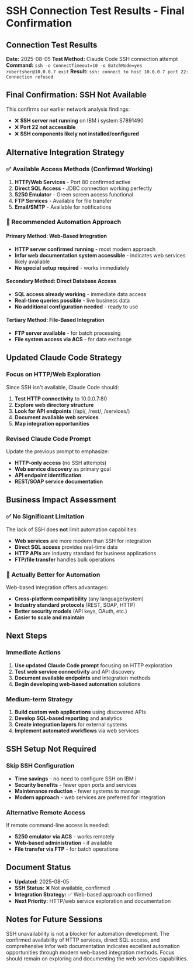 # SSH Connection Test Results - Final Confirmation

## Connection Test Results
**Date:** 2025-08-05
**Test Method:** Claude Code SSH connection attempt
**Command:** `ssh -o ConnectTimeout=10 -o BatchMode=yes robertsher@10.0.0.7 exit`
**Result:** `ssh: connect to host 10.0.0.7 port 22: Connection refused`

## Final Confirmation: SSH Not Available
This confirms our earlier network analysis findings:
- ❌ **SSH server not running** on IBM i system S7891490
- ❌ **Port 22 not accessible** 
- ❌ **SSH components likely not installed/configured**

## Alternative Integration Strategy

### **✅ Available Access Methods (Confirmed Working)**
1. **HTTP/Web Services** - Port 80 confirmed active
2. **Direct SQL Access** - JDBC connection working perfectly
3. **5250 Emulator** - Green screen access functional
4. **FTP Services** - Available for file transfer
5. **Email/SMTP** - Available for notifications

### **🚀 Recommended Automation Approach**

#### **Primary Method: Web-Based Integration**
- **HTTP server confirmed running** - most modern approach
- **Infor web documentation system accessible** - indicates web services likely available
- **No special setup required** - works immediately

#### **Secondary Method: Direct Database Access**
- **SQL access already working** - immediate data access
- **Real-time queries possible** - live business data
- **No additional configuration needed** - ready to use

#### **Tertiary Method: File-Based Integration**
- **FTP server available** - for batch processing
- **File system access via ACS** - for data exchange

## Updated Claude Code Strategy

### **Focus on HTTP/Web Exploration**
Since SSH isn't available, Claude Code should:
1. **Test HTTP connectivity** to 10.0.0.7:80
2. **Explore web directory structure** 
3. **Look for API endpoints** (/api/, /rest/, /services/)
4. **Document available web services**
5. **Map integration opportunities**

### **Revised Claude Code Prompt**
Update the previous prompt to emphasize:
- **HTTP-only access** (no SSH attempts)
- **Web service discovery** as primary goal  
- **API endpoint identification**
- **REST/SOAP service documentation**

## Business Impact Assessment

### **✅ No Significant Limitation**
The lack of SSH does **not** limit automation capabilities:
- **Web services** are more modern than SSH for integration
- **Direct SQL access** provides real-time data
- **HTTP APIs** are industry standard for business applications
- **FTP/file transfer** handles bulk operations

### **🎯 Actually Better for Automation**
Web-based integration offers advantages:
- **Cross-platform compatibility** (any language/system)
- **Industry standard protocols** (REST, SOAP, HTTP)
- **Better security models** (API keys, OAuth, etc.)
- **Easier to scale and maintain**

## Next Steps

### **Immediate Actions**
1. **Use updated Claude Code prompt** focusing on HTTP exploration
2. **Test web service connectivity** and API discovery
3. **Document available endpoints** and integration methods
4. **Begin developing web-based automation** solutions

### **Medium-term Strategy**
1. **Build custom web applications** using discovered APIs
2. **Develop SQL-based reporting** and analytics
3. **Create integration layers** for external systems
4. **Implement automated workflows** via web services

## SSH Setup Not Required

### **Skip SSH Configuration**
- **Time savings** - no need to configure SSH on IBM i
- **Security benefits** - fewer open ports and services
- **Maintenance reduction** - fewer systems to manage
- **Modern approach** - web services are preferred for integration

### **Alternative Remote Access**
If remote command-line access is needed:
- **5250 emulator via ACS** - works remotely
- **Web-based administration** - if available
- **File transfer via FTP** - for batch operations

## Document Status
- **Updated:** 2025-08-05
- **SSH Status:** ❌ Not available, confirmed
- **Integration Strategy:** ✅ Web-based approach confirmed
- **Next Priority:** HTTP/web service exploration and documentation

## Notes for Future Sessions
SSH unavailability is not a blocker for automation development. The confirmed availability of HTTP services, direct SQL access, and comprehensive Infor web documentation indicates excellent automation opportunities through modern web-based integration methods. Focus should remain on exploring and documenting the web services capabilities.
